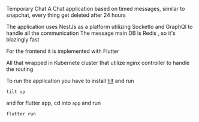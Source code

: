 Temporary Chat
A Chat application based on timed messages, similar to snapchat, every thing get deleted after 24 hours

The application uses NestJs as a platform utilizing SocketIo and GraphQl to handle all the communication 
The message main DB is Redis , so it's blazingly fast 

For the frontend it is implemented with Flutter 

All that wrapped in Kubernete cluster that utilize nginx controller to handle the routing 

To run the application you have to install [tilt](https://tilt.dev/) and run 
```
tilt up
```

and for flutter app, cd into `app` and run 

```
flutter run
```


